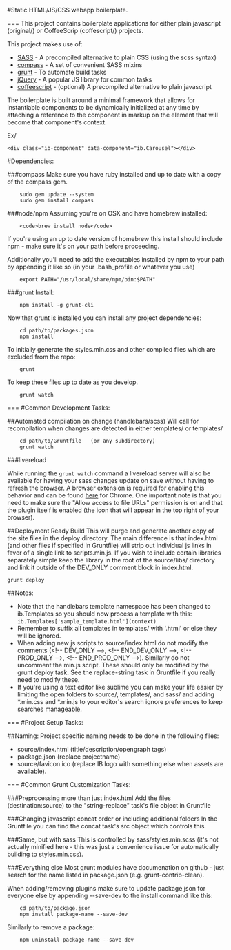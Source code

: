 #Static HTML/JS/CSS webapp boilerplate.

===
This project contains boilerplate applications for either plain javascript (original/) or CoffeeScrip (coffescript/) projects.

This project makes use of:

* [SASS](http://sass-lang.com/) - A precompiled alternative to plain CSS (using the scss syntax)
* [compass](http://compass-style.org/) - A set of convenient SASS mixins
* [grunt](http://gruntjs.com/) - To automate build tasks
* [jQuery](http://jquery.com/) - A popular JS library for common tasks
* [coffeescript](http://coffeescript.org/) - (optional) A precompiled alternative to plain javascript

The boilerplate is built around a minimal framework that allows for instantiable components to be dynamically initialized at any time by attaching a reference to the component in markup on the element that will become that component's context.

Ex/

	<div class="ib-component" data-component="ib.Carousel"></div>

#Dependencies:

###compass
Make sure you have ruby installed and up to date with a copy of the compass gem.
	
		sudo gem update --system
		sudo gem install compass


###node/npm
Assuming you're on OSX and have homebrew installed:

		<code>brew install node</code>

If you're using an up to date version of homebrew this install should include npm - make sure it's on your path before proceeding.

Additionally you'll need to add the executables installed by npm to your path by appending it like so (in your .bash_profile or whatever you use)

		export PATH="/usr/local/share/npm/bin:$PATH"


###grunt
Install:

		npm install -g grunt-cli
Now that grunt is installed you can install any project dependencies:

		cd path/to/packages.json
		npm install

To initially generate the styles.min.css and other compiled files which are excluded from the repo:

		grunt

To keep these files up to date as you develop.

		grunt watch

===
#Common Development Tasks:


##Automated compilation on change (handlebars/scss)
Will call for recompilation when changes are detected in either templates/ or templates/

		cd path/to/Gruntfile   (or any subdirectory)
		grunt watch

###livereload

While running the <code>grunt watch</code> command a livereload server will also be available for having your sass changes update on save without having to refresh the browser. A browser extension is required for enabling this behavior and can be found [here](https://chrome.google.com/webstore/detail/livereload/jnihajbhpnppcggbcgedagnkighmdlei) for Chrome. One important note is that you need to make sure the "Allow access to file URLs" permission is on and that the plugin itself is enabled (the icon that will appear in the top right of your browser).


##Deployment Ready Build
This will purge and generate another copy of the site files in the deploy directory. The main difference is that index.html (and other files if specified in Gruntfile) will strip out individual js links in favor of a single link to scripts.min.js. If you wish to include certain libraries separately simple keep the library in the root of the source/libs/ directory and link it outside of the DEV_ONLY comment block in index.html.

	grunt deploy


##Notes:
* Note that the handlebars template namespace has been changed to ib.Templates so you should now process a template with this:
<code>ib.Templates\['sample_template.html'](context)</code>
* Remember to suffix all templates in templates/ with '.html' or else they will be ignored.
* When adding new js scripts to source/index.html do not modify the comments (\<!-- DEV_ONLY -->, \<!-- END_DEV_ONLY -->, \<!-- PROD_ONLY -->, \<!-- END_PROD_ONLY -->). Similarly do not uncomment the min.js script. These should only be modified by the grunt deploy task. See the replace-string task in Gruntfile if you really need to modify these.
* If you're using a text editor like sublime you can make your life easier by limiting the open folders to source/, templates/, and sass/ and adding \*.min.css and \*.min.js to your editor's search ignore preferences to keep searches manageable.


===
#Project Setup Tasks:

##Naming:
Project specific naming needs to be done in the following files:

* source/index.html (title/description/opengraph tags)
* package.json (replace projectname)
* source/favicon.ico (replace IB logo with something else when assets are available).

===
#Common Grunt Customization Tasks:

###Preprocessing more than just index.html
Add the files (destination:source) to the "string-replace" task's file object in Gruntfile

###Changing javascript concat order or including additional folders
In the Gruntfile you can find the concat task's src object which controls this.

###Same, but with sass
This is controlled by sass/styles.min.scss (it's not actually minified here - this was just a convenience issue for automatically building to styles.min.css).

###Everything else
Most grunt modules have documenation on github - just search for the name listed in package.json (e.g. grunt-contrib-clean).

When adding/removing plugins make sure to update package.json for everyone else by appending --save-dev to the install command like this:

		cd path/to/package.json
		npm install package-name --save-dev
	
Similarly to remove a package:

		npm uninstall package-name --save-dev
